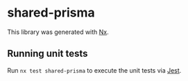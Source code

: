 # shared-prisma

This library was generated with [Nx](https://nx.dev).

## Running unit tests

Run `nx test shared-prisma` to execute the unit tests via [Jest](https://jestjs.io).
